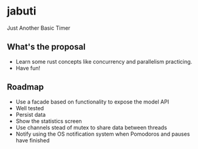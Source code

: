 # jabuti
Just Another Basic Timer

## What's the proposal
- Learn some rust concepts like concurrency and parallelism practicing.
- Have fun!

## Roadmap
- Use a facade based on functionality to expose the model API
- Well tested
- Persist data
- Show the statistics screen
- Use channels stead of mutex to share data between threads
- Notify using the OS notification system when Pomodoros and pauses have finished